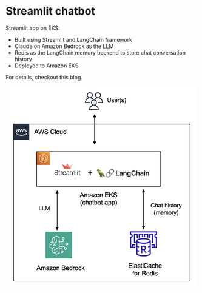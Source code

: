 # Streamlit chatbot

Streamlit app on EKS:

- Built using Streamlit and LangChain framework
- Claude on Amazon Bedrock as the LLM
- Redis as the LangChain memory backend to store chat conversation history
- Deployed to Amazon EKS

For details, checkout this blog.

![](arch.png)
